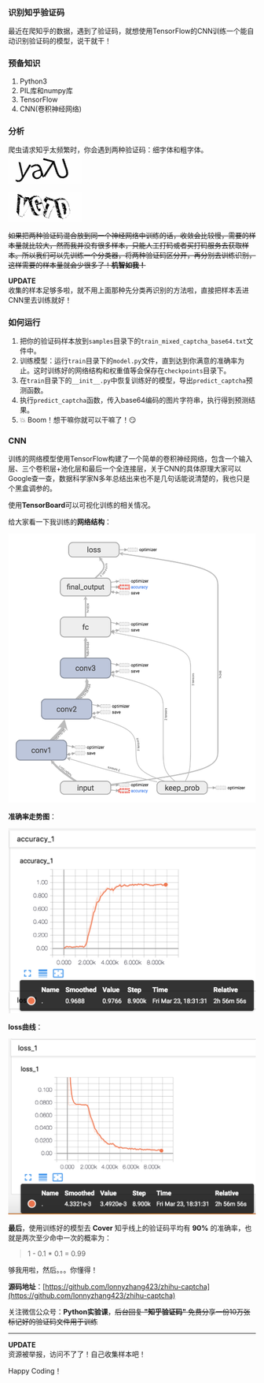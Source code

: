 ### 识别知乎验证码

最近在爬知乎的数据，遇到了验证码，就想使用TensorFlow的CNN训练一个能自动识别验证码的模型，说干就干！  


### 预备知识
1. Python3
2. PIL库和numpy库
3. TensorFlow
4. CNN(卷积神经网络)


### 分析
爬虫请求知乎太频繁时，你会遇到两种验证码：细字体和粗字体。  
![细字体](screenshots/normal_captcha.gif)  
  
  
![粗字体](screenshots/bold_captcha.gif)  

~~如果把两种验证码混合放到同一个神经网络中训练的话，收敛会比较慢，需要的样本量就比较大，然而我并没有很多样本，只能人工打码或者买打码服务去获取样本。所以我们可以先训练一个分类器，将两种验证码区分开，再分别去训练识别，这样需要的样本量就会少很多了！**机智如我！**~~  

**UPDATE**  
收集的样本足够多啦，就不用上面那种先分类再识别的方法啦，直接把样本丢进CNN里去训练就好！


### 如何运行
1. 把你的验证码样本放到`samples`目录下的`train_mixed_captcha_base64.txt`文件中。
3. 训练模型：运行`train`目录下的`model.py`文件，直到达到你满意的准确率为止。这时训练好的网络结构和权重值等会保存在`checkpoints`目录下。
4. 在`train`目录下的`__init__.py`中恢复训练好的模型，导出`predict_captcha`预测函数。
5. 执行`predict_captcha`函数，传入base64编码的图片字符串，执行得到预测结果。
6. :boom: Boom！想干嘛你就可以干嘛了！:smirk:


### CNN
训练的网络模型使用TensorFlow构建了一个简单的卷积神经网络，包含一个输入层、三个卷积层+池化层和最后一个全连接层，关于CNN的具体原理大家可以Google查一查，数据科学家N多年总结出来也不是几句话能说清楚的，我也只是个黑盒调参的。  
  
使用**TensorBoard**可以可视化训练的相关情况。  
  
给大家看一下我训练的**网络结构**：  
  
![CNN网络结构](screenshots/graph.png)  
  
**准确率走势图**：  
  
![准确率](screenshots/accuracy.png)  
  
**loss曲线**：  
  
![loss](screenshots/loss.png)  

  
**最后**，使用训练好的模型去 **Cover** 知乎线上的验证码平均有 **90%** 的准确率，也就是两次至少命中一次的概率为：
> 1 - 0.1 * 0.1 = 0.99  

够我用啦，然后。。。你懂得！  

**源码地址**：[https://github.com/lonnyzhang423/zhihu-captcha](https://github.com/lonnyzhang423/zhihu-captcha)


关注微信公众号：**Python实验课**，~~后台回复 **"知乎验证码"** 免费分享一份10万张标记好的验证码文件用于训练~~  
  
********    
**UPDATE**  
资源被举报，访问不了了！自己收集样本吧！  
    
Happy Coding！  